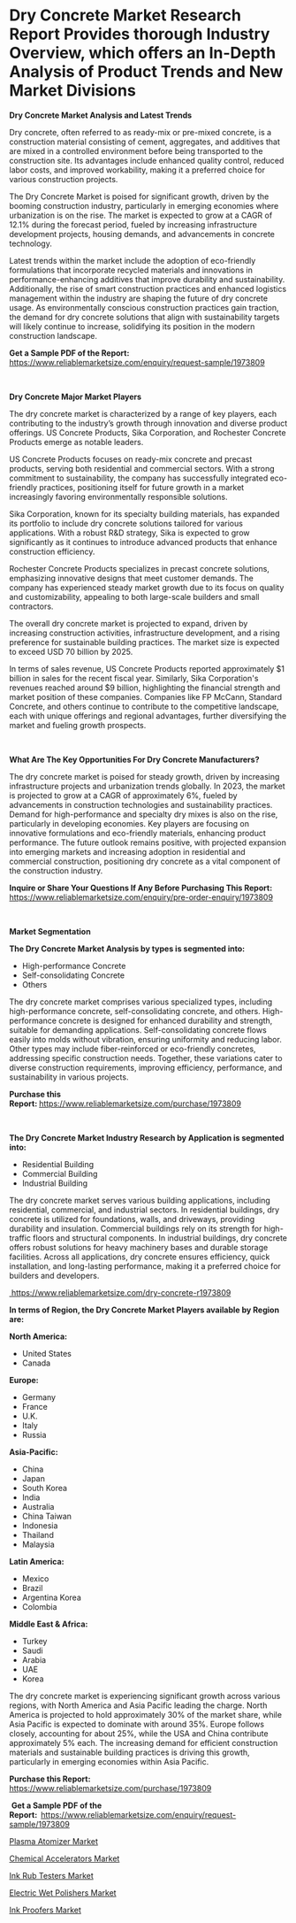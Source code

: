 <p><h1>Dry Concrete Market Research Report Provides thorough Industry Overview, which offers an In-Depth Analysis of Product Trends and New Market Divisions</h1></p><p><strong>Dry Concrete Market Analysis and Latest Trends</strong></p>
<p><p>Dry concrete, often referred to as ready-mix or pre-mixed concrete, is a construction material consisting of cement, aggregates, and additives that are mixed in a controlled environment before being transported to the construction site. Its advantages include enhanced quality control, reduced labor costs, and improved workability, making it a preferred choice for various construction projects.</p><p>The Dry Concrete Market is poised for significant growth, driven by the booming construction industry, particularly in emerging economies where urbanization is on the rise. The market is expected to grow at a CAGR of 12.1% during the forecast period, fueled by increasing infrastructure development projects, housing demands, and advancements in concrete technology. </p><p>Latest trends within the market include the adoption of eco-friendly formulations that incorporate recycled materials and innovations in performance-enhancing additives that improve durability and sustainability. Additionally, the rise of smart construction practices and enhanced logistics management within the industry are shaping the future of dry concrete usage. As environmentally conscious construction practices gain traction, the demand for dry concrete solutions that align with sustainability targets will likely continue to increase, solidifying its position in the modern construction landscape.</p></p>
<p><strong>Get a Sample PDF of the Report:&nbsp;</strong> <a href="https://www.reliablemarketsize.com/enquiry/request-sample/1973809?utm_campaign=2795&utm_medium=2&utm_source=Github&utm_content=ia&utm_term=02042025&utm_id=dry-concrete">https://www.reliablemarketsize.com/enquiry/request-sample/1973809</a></p>
<p>&nbsp;</p>
<p><strong>Dry Concrete Major Market Players</strong></p>
<p><p>The dry concrete market is characterized by a range of key players, each contributing to the industry’s growth through innovation and diverse product offerings. US Concrete Products, Sika Corporation, and Rochester Concrete Products emerge as notable leaders. </p><p>US Concrete Products focuses on ready-mix concrete and precast products, serving both residential and commercial sectors. With a strong commitment to sustainability, the company has successfully integrated eco-friendly practices, positioning itself for future growth in a market increasingly favoring environmentally responsible solutions. </p><p>Sika Corporation, known for its specialty building materials, has expanded its portfolio to include dry concrete solutions tailored for various applications. With a robust R&D strategy, Sika is expected to grow significantly as it continues to introduce advanced products that enhance construction efficiency. </p><p>Rochester Concrete Products specializes in precast concrete solutions, emphasizing innovative designs that meet customer demands. The company has experienced steady market growth due to its focus on quality and customizability, appealing to both large-scale builders and small contractors.</p><p>The overall dry concrete market is projected to expand, driven by increasing construction activities, infrastructure development, and a rising preference for sustainable building practices. The market size is expected to exceed USD 70 billion by 2025.</p><p>In terms of sales revenue, US Concrete Products reported approximately $1 billion in sales for the recent fiscal year. Similarly, Sika Corporation's revenues reached around $9 billion, highlighting the financial strength and market position of these companies. Companies like FP McCann, Standard Concrete, and others continue to contribute to the competitive landscape, each with unique offerings and regional advantages, further diversifying the market and fueling growth prospects.</p></p>
<p>&nbsp;</p>
<p><strong>What Are The Key Opportunities For Dry Concrete Manufacturers?</strong></p>
<p><p>The dry concrete market is poised for steady growth, driven by increasing infrastructure projects and urbanization trends globally. In 2023, the market is projected to grow at a CAGR of approximately 6%, fueled by advancements in construction technologies and sustainability practices. Demand for high-performance and specialty dry mixes is also on the rise, particularly in developing economies. Key players are focusing on innovative formulations and eco-friendly materials, enhancing product performance. The future outlook remains positive, with projected expansion into emerging markets and increasing adoption in residential and commercial construction, positioning dry concrete as a vital component of the construction industry.</p></p>
<p><strong>Inquire or Share Your Questions If Any Before Purchasing This Report:</strong> <a href="https://www.reliablemarketsize.com/enquiry/pre-order-enquiry/1973809?utm_campaign=2795&utm_medium=2&utm_source=Github&utm_content=ia&utm_term=02042025&utm_id=dry-concrete">https://www.reliablemarketsize.com/enquiry/pre-order-enquiry/1973809</a></p>
<p>&nbsp;</p>
<p><strong>Market Segmentation</strong></p>
<p><strong>The Dry Concrete Market Analysis by types is segmented into:</strong></p>
<p><ul><li>High-performance Concrete</li><li>Self-consolidating Concrete</li><li>Others</li></ul></p>
<p><p>The dry concrete market comprises various specialized types, including high-performance concrete, self-consolidating concrete, and others. High-performance concrete is designed for enhanced durability and strength, suitable for demanding applications. Self-consolidating concrete flows easily into molds without vibration, ensuring uniformity and reducing labor. Other types may include fiber-reinforced or eco-friendly concretes, addressing specific construction needs. Together, these variations cater to diverse construction requirements, improving efficiency, performance, and sustainability in various projects.</p></p>
<p><strong>Purchase this Report:&nbsp;</strong><a href="https://www.reliablemarketsize.com/purchase/1973809?utm_campaign=2795&utm_medium=2&utm_source=Github&utm_content=ia&utm_term=02042025&utm_id=dry-concrete">https://www.reliablemarketsize.com/purchase/1973809</a></p>
<p>&nbsp;</p>
<p><strong>The Dry Concrete Market Industry Research by Application is segmented into:</strong></p>
<p><ul><li>Residential Building</li><li>Commercial Building</li><li>Industrial Building</li></ul></p>
<p><p>The dry concrete market serves various building applications, including residential, commercial, and industrial sectors. In residential buildings, dry concrete is utilized for foundations, walls, and driveways, providing durability and insulation. Commercial buildings rely on its strength for high-traffic floors and structural components. In industrial buildings, dry concrete offers robust solutions for heavy machinery bases and durable storage facilities. Across all applications, dry concrete ensures efficiency, quick installation, and long-lasting performance, making it a preferred choice for builders and developers.</p></p>
<p><a href="https://www.reliablemarketsize.com/dry-concrete-r1973809?utm_campaign=2795&utm_medium=2&utm_source=Github&utm_content=ia&utm_term=02042025&utm_id=dry-concrete">&nbsp;https://www.reliablemarketsize.com/dry-concrete-r1973809</a></p>
<p><strong>In terms of Region, the Dry Concrete Market Players available by Region are:</strong></p>
<p>
    <p> <strong> North America: </strong>
        <ul>
            <li>United States</li>
            <li>Canada</li>
        </ul>
        </p> 
    <p> <strong> Europe: </strong>
        <ul>
            <li>Germany</li>
            <li>France</li>
            <li>U.K.</li>
            <li>Italy</li>
            <li>Russia</li>
        </ul>
        </p> 
    <p> <strong> Asia-Pacific: </strong>
        <ul>
            <li>China</li>
            <li>Japan</li>
            <li>South Korea</li>
            <li>India</li>
            <li>Australia</li>
            <li>China Taiwan</li>
            <li>Indonesia</li>
            <li>Thailand</li>
            <li>Malaysia</li>
        </ul>
        </p> 
    <p> <strong> Latin America: </strong>
        <ul>
            <li>Mexico</li>
            <li>Brazil</li>
            <li>Argentina Korea</li>
            <li>Colombia</li>
        </ul>
        </p> 
    <p> <strong> Middle East & Africa: </strong>
        <ul>
            <li>Turkey</li>
            <li>Saudi</li>
            <li>Arabia</li>
            <li>UAE</li>
            <li>Korea</li>
        </ul>
    </p>
    </p>
<p><p>The dry concrete market is experiencing significant growth across various regions, with North America and Asia Pacific leading the charge. North America is projected to hold approximately 30% of the market share, while Asia Pacific is expected to dominate with around 35%. Europe follows closely, accounting for about 25%, while the USA and China contribute approximately 5% each. The increasing demand for efficient construction materials and sustainable building practices is driving this growth, particularly in emerging economies within Asia Pacific.</p></p>
<p><strong>Purchase this Report: </strong><a href="https://www.reliablemarketsize.com/purchase/1973809?utm_campaign=2795&utm_medium=2&utm_source=Github&utm_content=ia&utm_term=02042025&utm_id=dry-concrete">https://www.reliablemarketsize.com/purchase/1973809</a></p>
<p>&nbsp;<strong>Get a Sample PDF of the Report:&nbsp;&nbsp;</strong><a href="https://www.reliablemarketsize.com/enquiry/request-sample/1973809?utm_campaign=2795&utm_medium=2&utm_source=Github&utm_content=ia&utm_term=02042025&utm_id=dry-concrete">https://www.reliablemarketsize.com/enquiry/request-sample/1973809</a></p>
<p><strong></strong></p>
<p><p><a href="https://www.linkedin.com/pulse/extensive-study-global-plasma-atomizer-market-share-growth-de5re?utm_campaign=2795&utm_medium=2&utm_source=Github&utm_content=ia&utm_term=02042025&utm_id=dry-concrete">Plasma Atomizer Market</a></p><p><a href="https://github.com/leyesamilej/Market-Research-Report-List-1/blob/main/chemical-accelerators-market.md?utm_campaign=2795&utm_medium=2&utm_source=Github&utm_content=ia&utm_term=02042025&utm_id=dry-concrete">Chemical Accelerators Market</a></p><p><a href="https://www.linkedin.com/pulse/whats-powering-ink-rub-testers-market-key-growth-drivers-0y2re?utm_campaign=2795&utm_medium=2&utm_source=Github&utm_content=ia&utm_term=02042025&utm_id=dry-concrete">Ink Rub Testers Market</a></p><p><a href="https://www.linkedin.com/pulse/technological-insights-growth-trends-electric-wet-polishers-urcze?utm_campaign=2795&utm_medium=2&utm_source=Github&utm_content=ia&utm_term=02042025&utm_id=dry-concrete">Electric Wet Polishers Market</a></p><p><a href="https://www.linkedin.com/pulse/significant-competition-expected-ink-proofers-market-over-kqvhe?utm_campaign=2795&utm_medium=2&utm_source=Github&utm_content=ia&utm_term=02042025&utm_id=dry-concrete">Ink Proofers Market</a></p></p>